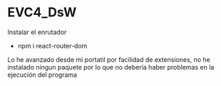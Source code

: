 # EVC4_DsW
Instalar el enrutador
- npm i react-router-dom
  
Lo he avanzado desde mi portatil por facilidad de extensiones, no he instalado ningun paquete por lo que no debería haber problemas en la ejecución del programa
